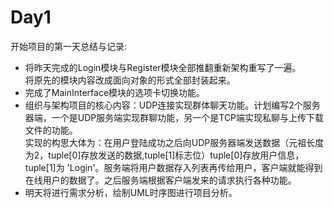 Day1
===
开始项目的第一天总结与记录:<br>
* 将昨天完成的Login模块与Register模块全部推翻重新架构重写了一遍。<br>
 将原先的模块内容改成面向对象的形式全部封装起来。<br>
* 完成了MainInterface模块的选项卡切换功能。
* 组织与架构项目的核心内容：UDP连接实现群体聊天功能。计划编写2个服务器端，一个是UDP服务端实现群聊功能，另一个是TCP端实现私聊与上传下载文件的功能。<br>
 实现的构思大体为：在用户登陆成功之后向UDP服务器端发送数据（元祖长度为2，tuple[0]存放发送的数据,tuple[1]标志位）tuple[0]存放用户信息，tuple[1]为
 'Login'。服务端将用户数据存入列表再传给用户，客户端就能得到在线用户的数据了。之后服务端根据客户端发来的请求执行各种功能。<br>
 * 明天将进行需求分析，绘制UML时序图进行项目分析。 
